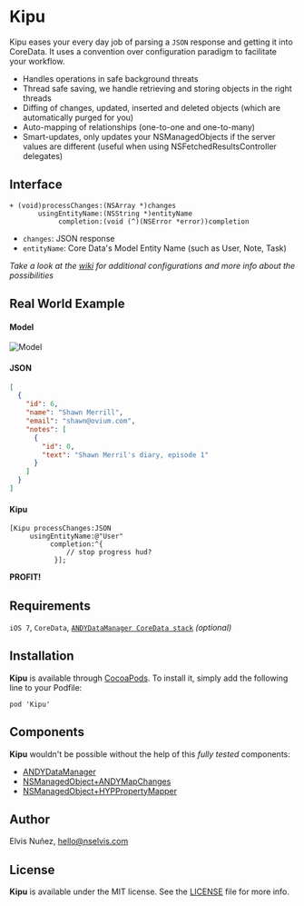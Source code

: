 # Kipu

Kipu eases your every day job of parsing a `JSON` response and getting it into CoreData. It uses a convention over configuration paradigm to facilitate your workflow.

* Handles operations in safe background threats
* Thread safe saving, we handle retrieving and storing objects in the right threads
* Diffing of changes, updated, inserted and deleted objects (which are automatically purged for you)
* Auto-mapping of relationships (one-to-one and one-to-many)
* Smart-updates, only updates your NSManagedObjects if the server values are different (useful when using NSFetchedResultsController delegates)

## Interface

```objc
+ (void)processChanges:(NSArray *)changes
       usingEntityName:(NSString *)entityName
            completion:(void (^)(NSError *error))completion
```

* `changes`: JSON response
* `entityName`: Core Data's Model Entity Name (such as User, Note, Task)

*Take a look at the [wiki](https://github.com/NSElvis/Kipu/wiki) for additional configurations and more info about the possibilities*

## Real World Example

#### Model

![Model](https://github.com/NSElvis/Kipu/blob/master/Images/model.png)

#### JSON

```json
[
  {
    "id": 6,
    "name": "Shawn Merrill",
    "email": "shawn@ovium.com",
    "notes": [
      {
        "id": 0,
        "text": "Shawn Merril's diary, episode 1"
      }
    ]
  }
]
```

#### Kipu

```objc
[Kipu processChanges:JSON
     usingEntityName:@"User"
          completion:^{
              // stop progress hud?
           }];
```
**PROFIT!**

## Requirements

`iOS 7`, `CoreData`, [`ANDYDataManager CoreData stack`](https://github.com/NSElvis/ANDYDataManager) *(optional)*

## Installation

**Kipu** is available through [CocoaPods](http://cocoapods.org). To install it, simply add the following line to your Podfile:

`pod 'Kipu'`

## Components

**Kipu** wouldn't be possible without the help of this *fully tested* components:

* [ANDYDataManager](https://github.com/NSElvis/ANDYDataManager)
* [NSManagedObject+ANDYMapChanges](https://github.com/NSElvis/NSManagedObject-ANDYMapChanges)
* [NSManagedObject+HYPPropertyMapper](https://github.com/hyperoslo/NSManagedObject-HYPPropertyMapper)

## Author

Elvis Nuñez, [hello@nselvis.com](mailto:hello@nselvis.com)

## License

**Kipu** is available under the MIT license. See the [LICENSE](https://github.com/NSElvis/Kipu/blob/master/LICENSE.md) file for more info.
